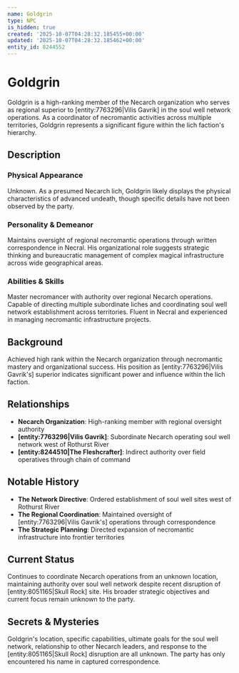 ```yaml
---
name: Goldgrin
type: NPC
is_hidden: true
created: '2025-10-07T04:28:32.185455+00:00'
updated: '2025-10-07T04:28:32.185462+00:00'
entity_id: 8244552
---
```


# Goldgrin

Goldgrin is a high-ranking member of the Necarch organization who serves as regional superior to [entity:7763296|Vilis Gavrik] in the soul well network operations. As a coordinator of necromantic activities across multiple territories, Goldgrin represents a significant figure within the lich faction's hierarchy.

## Description

### Physical Appearance

Unknown. As a presumed Necarch lich, Goldgrin likely displays the physical characteristics of advanced undeath, though specific details have not been observed by the party.

### Personality & Demeanor

Maintains oversight of regional necromantic operations through written correspondence in Necral. His organizational role suggests strategic thinking and bureaucratic management of complex magical infrastructure across wide geographical areas.

### Abilities & Skills

Master necromancer with authority over regional Necarch operations. Capable of directing multiple subordinate liches and coordinating soul well network establishment across territories. Fluent in Necral and experienced in managing necromantic infrastructure projects.

## Background

Achieved high rank within the Necarch organization through necromantic mastery and organizational success. His position as [entity:7763296|Vilis Gavrik's] superior indicates significant power and influence within the lich faction.

## Relationships

- **Necarch Organization**: High-ranking member with regional oversight authority
- **[entity:7763296|Vilis Gavrik]**: Subordinate Necarch operating soul well network west of Rothurst River
- **[entity:8244510|The Fleshcrafter]**: Indirect authority over field operatives through chain of command

## Notable History

- **The Network Directive**: Ordered establishment of soul well sites west of Rothurst River
- **The Regional Coordination**: Maintained oversight of [entity:7763296|Vilis Gavrik's] operations through correspondence
- **The Strategic Planning**: Directed expansion of necromantic infrastructure into frontier territories

## Current Status

Continues to coordinate Necarch operations from an unknown location, maintaining authority over soul well network despite recent disruption of [entity:8051165|Skull Rock] site. His broader strategic objectives and current focus remain unknown to the party.

## Secrets & Mysteries

Goldgrin's location, specific capabilities, ultimate goals for the soul well network, relationship to other Necarch leaders, and response to the [entity:8051165|Skull Rock] disruption are all unknown. The party has only encountered his name in captured correspondence.
